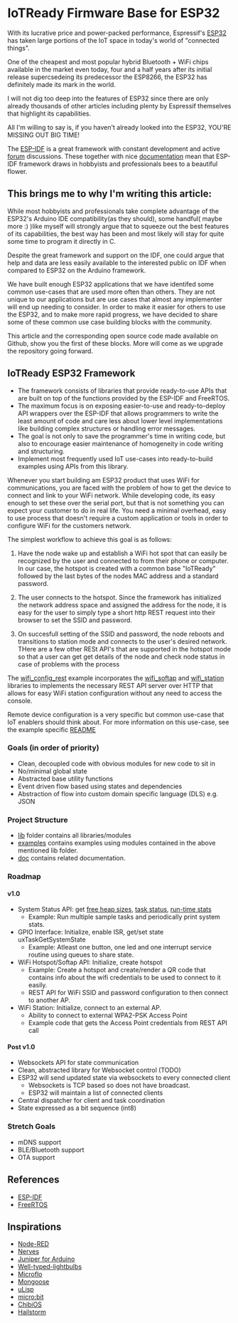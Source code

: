 # IoTReady Firmware Base for ESP32

With its lucrative price and power-packed performance, Espressif's [ESP32](https://www.espressif.com/en/products/socs/esp32) has taken large portions of the IoT space in today's world of "connected things".

One of the cheapest and most popular hybrid Bluetooth + WiFi chips available in the market even today, four and a half years after its initial release supercsedeing its predecessor the ESP8266, the ESP32 has definitely made its mark in the world.

I will not dig too deep into the features of ESP32 since there are only already thousands of other articles including plenty by Espressif themselves that highlight its capabilities.

All I'm willing to say is, if you haven't already looked into the ESP32, YOU'RE MISSING OUT BIG TIME!

The [ESP-IDF](https://github.com/espressif/esp-idf) is a great framework with constant development and active [forum](https://esp32.com/) discussions. These together with nice [documentation](https://docs.espressif.com/projects/esp-idf/en/latest/esp32/get-started/) mean that ESP-IDF framework draws in hobbyists and professionals bees to a beautiful flower.

## This brings me to why I'm writing this article:

While most hobbyists and professionals take complete advantage of the ESP32's Arduino IDE compatibility(as they should), some handful( maybe more :) )like myself will strongly argue that to squeeze out the best features of its capabilities, the best way has been and most likely will stay for quite some time to program it directly in C.

Despite the great framework and support on the IDF, one could argue that help and data are less easily available to the interested public on IDF when compared to ESP32 on the Arduino framework.

We have built enough ESP32 applications that we have identifed some common use-cases that are used more often than others. They are not unique to our applications but are use cases that almost any implementer will end up needing to consider. In order to make it easier for others to use the ESP32, and to make more rapid progress, we have decided to share some of these common use case building blocks with the community.

This article and the corresponding open source code made available on Github, show you the first of these blocks. More will come as we upgrade the repository going forward.


## IoTReady ESP32 Framework
- The framework consists of libraries that provide ready-to-use APIs that are built on top of the functions provided by the ESP-IDF and FreeRTOS.
- The maximum focus is on exposing easier-to-use and ready-to-deploy API wrappers over the ESP-IDF that allows programmers to write the least amount of code and care less about lower level implementations like building complex structures or handling error messages.
- The goal is not only to save the programmer's time in writing code, but also to encourage easier maintenance of homogeneity in code writing and structuring.
- Implement most frequently used IoT use-cases into ready-to-build examples using APIs from this library.

Whenever you start building am ESP32 product that uses WiFi for communications, you are faced with the problem of how to get the device to connect and link to your WiFi network. While developing code, its easy enough to set these over the serial port, but that is not something you can expect your customer to do in real life. You need a minimal overhead, easy to use process that doesn't require a custom application or tools in order to configure WiFi for the customers network.

The simplest workflow to achieve this goal is as follows:

1.   Have the node wake up and establish a WiFi hot spot that can easily be recognized by the user and connected to from their phone or computer. In our case, the hotspot is created with a common base "IoTReady" followed by the last bytes of the nodes MAC address and a standard password. 
2. The user connects to the hotspot.  Since the framework has initialized the network address space and assigned the address for the node, it is easy for the user to simply type a short http REST request into their browser to set the SSID and password.

3. On succesfull setting of the SSID and password, the node reboots and transitions to station mode and connects to the user's desired network. THere are a few other RESt API's that are supported in the hotspot mode so that a user can get get details of the node and check node status in case of problems with the process

The [wifi_config_rest](https://github.com/IoTReady/esp32_firmware_base/tree/master/examples/wifi_config_rest) example incorporates the [wifi_softap](https://github.com/IoTReady/esp32_firmware_base/tree/master/lib/wifi_softap) and [wifi_station](https://github.com/IoTReady/esp32_firmware_base/tree/master/lib/wifi_station) libraries to implements the necessary REST API server over HTTP that allows for easy WiFi station configuration without any need to access the console. 

Remote device configuration is a very specific but common use-case that IoT enablers should think about. For more information on this use-case, see the example specific [README](https://github.com/IoTReady/esp32_firmware_base/blob/master/examples/wifi_config_rest/README.md)

### Goals (in order of priority)
- Clean, decoupled code with obvious modules for new code to sit in
- No/minimal global state
- Abstracted base utility functions
- Event driven flow based using states and dependencies
- Abstraction of flow into custom domain specific language (DLS) e.g. JSON

### Project Structure
- [lib](./lib) folder contains all libraries/modules
- [examples](./examples) contains examples using modules contained in the above mentioned lib folder.
- [doc](./doc) contains related documentation.

### Roadmap
#### v1.0
- System Status API: get [free heap sizes](https://docs.espressif.com/projects/esp-idf/en/latest/esp32/api-reference/system/system.html#_CPPv422esp_get_free_heap_size), [task status](https://docs.espressif.com/projects/esp-idf/en/latest/esp32/api-reference/system/freertos.html?highlight=uxtaskgetsystemstate#_CPPv420uxTaskGetSystemStatePC12TaskStatus_tK11UBaseType_tPC8uint32_t), [run-time stats](https://www.freertos.org/rtos-run-time-stats.html)
  - Example: Run multiple sample tasks and periodically print system stats.
- GPIO Interface: Initialize, enable ISR, get/set state uxTaskGetSystemState
  - Example: Atleast one button, one led and one interrupt service routine using queues to share state.
- WiFi Hotspot/Softap API: Initialize, create hotspot
  - Example: Create a hotspot and create/render a QR code that contains info about the wifi credentials to be used to connect to it easily.
  - REST API for WiFi SSID and password configuration to then connect to another AP.
- WiFi Station: Initialize, connect to an external AP.
  - Ability to connect to external WPA2-PSK Access Point
  - Example code that gets the Access Point credentials from REST API call

#### Post v1.0
- Websockets API for state communication
- Clean, abstracted library for Websocket control (TODO)
- ESP32 will send updated state via websockets to every connected client
  - Websockets is TCP based so does not have broadcast. 
  - ESP32 will maintain a list of connected clients
- Central dispatcher for client and task coordination
- State expressed as a bit sequence (int8)

### Stretch Goals
- mDNS support
- BLE/Bluetooth support
- OTA support


## References
- [ESP-IDF](https://docs.espressif.com/projects/esp-idf/en/stable/get-started/index.html)
- [FreeRTOS](https://freertos.org/)

## Inspirations
- [Node-RED](https://nodered.org/)
- [Nerves]()
- [Juniper for Arduino](http://www.juniper-lang.org/index.html)
- [Well-typed-lightbulbs](https://github.com/well-typed-lightbulbs)
- [Microflo](https://github.com/microflo/microflo)
- [Mongoose](https://mongoose-os.com/)
- [uLisp](http://www.ulisp.com/)
- [micro:bit](https://spivey.oriel.ox.ac.uk/baremetal/The_micro:bit_page)
- [ChibiOS](http://www.chibios.org/dokuwiki/doku.php?id=chibios:documentation:books:rt:intro)
- [Hailstorm](https://abhiroop.github.io/pubs/hailstorm.pdf)
